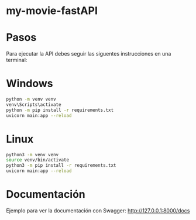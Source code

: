 # my-movie-fastAPI

# Pasos

Para ejecutar la API debes seguir las siguentes instrucciones en una terminal:

# Windows
```sh
python -m venv venv
venv\Scripts\activate
python -m pip install -r requirements.txt
uvicorn main:app --reload
```

# Linux
```sh
python3 -m venv venv
source venv/bin/activate
python3 -m pip install -r requirements.txt
uvicorn main:app --reload
```

# Documentación
Ejemplo para ver la documentación con Swagger: http://127.0.0.1:8000/docs